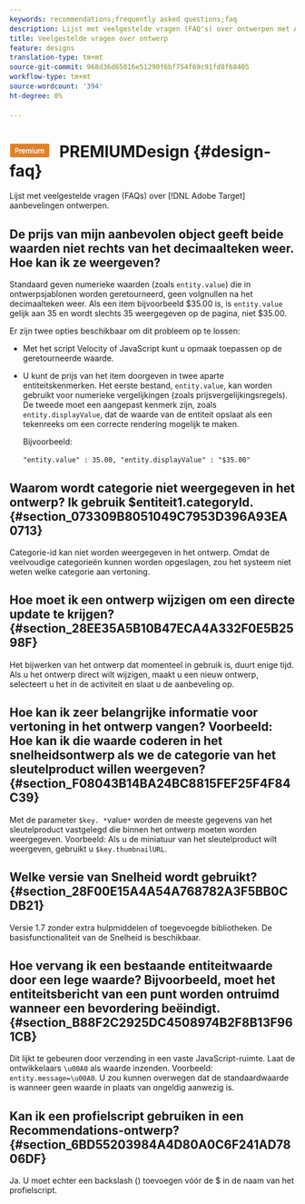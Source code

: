 ```yaml
---
keywords: recommendations;frequently asked questions;faq
description: Lijst met veelgestelde vragen (FAQ's) over ontwerpen met Adobe Target-aanbevelingen.
title: Veelgestelde vragen over ontwerp
feature: designs
translation-type: tm+mt
source-git-commit: 968d36d65016e51290f6bf754f69c91fd8f68405
workflow-type: tm+mt
source-wordcount: '394'
ht-degree: 0%

---
```



# ![Veelgestelde vragen over ](/help/assets/premium.png) PREMIUMDesign  {#design-faq}

Lijst met veelgestelde vragen (FAQs) over [!DNL Adobe Target] aanbevelingen ontwerpen.

## De prijs van mijn aanbevolen object geeft beide waarden niet rechts van het decimaalteken weer. Hoe kan ik ze weergeven?

Standaard geven numerieke waarden (zoals `entity.value`) die in ontwerpsjablonen worden geretourneerd, geen volgnullen na het decimaalteken weer. Als een item bijvoorbeeld $35.00 is, is `entity.value` gelijk aan 35 en wordt slechts 35 weergegeven op de pagina, niet $35.00.

Er zijn twee opties beschikbaar om dit probleem op te lossen:

* Met het script Velocity of JavaScript kunt u opmaak toepassen op de geretourneerde waarde.

* U kunt de prijs van het item doorgeven in twee aparte entiteitskenmerken. Het eerste bestand, `entity.value`, kan worden gebruikt voor numerieke vergelijkingen (zoals prijsvergelijkingsregels). De tweede moet een aangepast kenmerk zijn, zoals `entity.displayValue`, dat de waarde van de entiteit opslaat als een tekenreeks om een correcte rendering mogelijk te maken.

   Bijvoorbeeld:

   `"entity.value" : 35.00, "entity.displayValue" : "$35.00"`

## Waarom wordt categorie niet weergegeven in het ontwerp? Ik gebruik $entiteit1.categoryId. {#section_073309B8051049C7953D396A93EA0713}

Categorie-id kan niet worden weergegeven in het ontwerp. Omdat de veelvoudige categorieën kunnen worden opgeslagen, zou het systeem niet weten welke categorie aan vertoning.

## Hoe moet ik een ontwerp wijzigen om een directe update te krijgen? {#section_28EE35A5B10B47ECA4A332F0E5B2598F}

Het bijwerken van het ontwerp dat momenteel in gebruik is, duurt enige tijd. Als u het ontwerp direct wilt wijzigen, maakt u een nieuw ontwerp, selecteert u het in de activiteit en slaat u de aanbeveling op.

## Hoe kan ik zeer belangrijke informatie voor vertoning in het ontwerp vangen? Voorbeeld: Hoe kan ik die waarde coderen in het snelheidsontwerp als we de categorie van het sleutelproduct willen weergeven? {#section_F08043B14BA24BC8815FEF25F4F84C39}

Met de parameter `$key. *`value`*` worden de meeste gegevens van het sleutelproduct vastgelegd die binnen het ontwerp moeten worden weergegeven. Voorbeeld: Als u de miniatuur van het sleutelproduct wilt weergeven, gebruikt u `$key.thumbnailURL`.

## Welke versie van Snelheid wordt gebruikt? {#section_28F00E15A4A54A768782A3F5BB0CDB21}

Versie 1.7 zonder extra hulpmiddelen of toegevoegde bibliotheken. De basisfunctionaliteit van de Snelheid is beschikbaar.

## Hoe vervang ik een bestaande entiteitwaarde door een lege waarde? Bijvoorbeeld, moet het entiteitsbericht van een punt worden ontruimd wanneer een bevordering beëindigt. {#section_B88F2C2925DC4508974B2F8B13F961CB}

Dit lijkt te gebeuren door verzending in een vaste JavaScript-ruimte. Laat de ontwikkelaars `\u00A0` als waarde inzenden. Voorbeeld: `entity.message=\u00A0`. U zou kunnen overwegen dat de standaardwaarde is wanneer geen waarde in plaats van ongeldig aanwezig is.

## Kan ik een profielscript gebruiken in een Recommendations-ontwerp? {#section_6BD55203984A4D80A0C6F241AD7806DF}

Ja. U moet echter een backslash (\) toevoegen vóór de $ in de naam van het profielscript.
